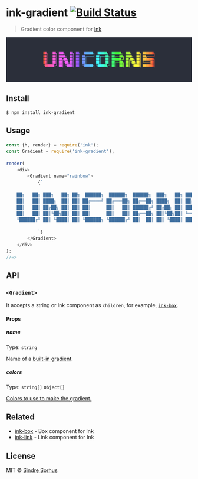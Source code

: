 # ink-gradient [![Build Status](https://travis-ci.org/sindresorhus/ink-gradient.svg?branch=master)](https://travis-ci.org/sindresorhus/ink-gradient)

> Gradient color component for [Ink](https://github.com/vadimdemedes/ink)

![](screenshot.png)


## Install

```
$ npm install ink-gradient
```


## Usage

```js
const {h, render} = require('ink');
const Gradient = require('ink-gradient');

render(
	<div>
		<Gradient name="rainbow">
			{`

	██╗   ██╗ ███╗   ██╗ ██╗  ██████╗  ██████╗  ██████╗  ███╗   ██╗ ███████╗
	██║   ██║ ████╗  ██║ ██║ ██╔════╝ ██╔═══██╗ ██╔══██╗ ████╗  ██║ ██╔════╝
	██║   ██║ ██╔██╗ ██║ ██║ ██║      ██║   ██║ ██████╔╝ ██╔██╗ ██║ ███████╗
	██║   ██║ ██║╚██╗██║ ██║ ██║      ██║   ██║ ██╔══██╗ ██║╚██╗██║ ╚════██║
	╚██████╔╝ ██║ ╚████║ ██║ ╚██████╗ ╚██████╔╝ ██║  ██║ ██║ ╚████║ ███████║

			`}
		</Gradient>
	</div>
);
//=>
```


## API

### `<Gradient>`

It accepts a string or Ink component as `children`, for example, [`ink-box`](https://github.com/sindresorhus/ink-box).

#### Props

##### name

Type: `string`

Name of a [built-in gradient](https://github.com/bokub/gradient-string#available-built-in-gradients).

##### colors

Type: `string[]` `Object[]`

[Colors to use to make the gradient.](https://github.com/bokub/gradient-string#initialize-a-gradient)


## Related

- [ink-box](https://github.com/sindresorhus/ink-box) - Box component for Ink
- [ink-link](https://github.com/sindresorhus/ink-link) - Link component for Ink


## License

MIT © [Sindre Sorhus](https://sindresorhus.com)
